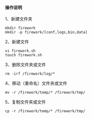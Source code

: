 #### 操作说明

1、新建文件夹
```
mkdir firework
mkdir -p firework/[conf,logs,bin,data]
```
2、新建文件
```
vi firework.sh
touch firework.sh
```
3、删除文件夹或文件
```
rm -irf /firework/log/*
```
4、移动（重命名）文件夹或文件
```
mv -r /firework/temp/* /firework/tmp/
```
5、复制文件夹或文件
```
cp -r /firework/temp/* /firework/tmp/
```

